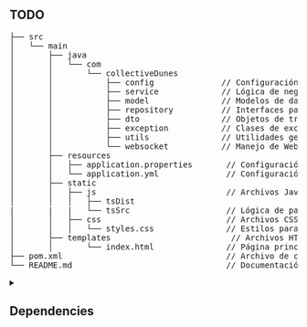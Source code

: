 <h2>TODO</h2>
<pre>
├── src
│   └── main
│       ├── java
│       │   └── com
│       │       └── collectiveDunes
│       │           ├── config              // Configuración del servicio 
│       │           ├── service             // Lógica de negocio (servicios)
│       │           ├── model               // Modelos de datos (entidades)
│       │           ├── repository          // Interfaces para acceso a datos
│       │           ├── dto                 // Objetos de transferencia de datos
│       │           ├── exception           // Clases de excepción personalizadas
│       │           ├── utils               // Utilidades generales
│       │           └── websocket           // Manejo de WebSocket para sincronización
│       ├── resources
│       │   ├── application.properties       // Configuración del servicio
│       │   └── application.yml              // Configuración en formato YAML (opcional)
│       ├── static
│       │   ├── js                           // Archivos JavaScript para la lógica del canvas
│       │   │   ├── tsDist
|       |   |   └── tsSrc                    // Lógica de partículas de arena
│       │   ├── css                          // Archivos CSS para estilos
│       │   │   └── styles.css               // Estilos para la aplicación
│       ├── templates                         // Archivos HTML
│       │       └── index.html               // Página principal
├── pom.xml                                  // Archivo de configuración de Maven
└── README.md                                // Documentación del proyecto
</pre>

<details>
<summary><h2>Dependencies</h2></summary>

● **Spring Web**  
   Build web, including RESTful, applications using Spring MVC. Uses Apache Tomcat as the default embedded container.  
   ```xml
   <dependency>
       <groupId>org.springframework.boot</groupId>
       <artifactId>spring-boot-starter-web</artifactId>
   </dependency>
   ```
● **Spring Boot DevTools**  
   Provides fast application restarts, LiveReload, and configurations for enhanced development experience.  
   ```xml
   <dependency>
      <groupId>org.springframework.boot</groupId>
      <artifactId>spring-boot-devtools</artifactId>
      <scope>runtime</scope>
      <optional>true</optional>
   </dependency>
   ```
● **Spring Data JPA**  
   Persist data in SQL stores with Java Persistence API using Spring Data and Hibernate.
   ```xml
   <dependency>
      <groupId>org.springframework.boot</groupId>
      <artifactId>spring-boot-starter-data-jpa</artifactId>
   </dependency>
   ```
● **Thymeleaf**  
   A modern server-side Java template engine for both web and standalone environments. Allows HTML to be correctly displayed in browsers and as static prototypes.
   ```xml
   <dependency>
      <groupId>org.springframework.boot</groupId>
      <artifactId>spring-boot-starter-thymeleaf</artifactId>
   </dependency>
   ```
● **H2 Database**  
   Provides a fast in-memory database that supports JDBC API and R2DBC access, with a small (2MB) footprint. Supports embedded and server modes as well as a browser-based console application.  
   ```xml
   <dependency>
      <groupId>com.h2database</groupId>
      <artifactId>h2</artifactId>
      <scope>runtime</scope>
   </dependency>
   ```
● **WebSocket**  
   Build Servlet-based WebSocket applications with SockJS and STOMP.  
   ```xml
   <dependency>
      <groupId>org.springframework.boot</groupId>
      <artifactId>spring-boot-starter-websocket</artifactId>
   </dependency>
   ```
● **Spring Security**  
   Highly customizable authentication and access-control framework for Spring applications.  
   ```xml
   <dependency>
      <groupId>org.springframework.boot</groupId>
      <artifactId>spring-boot-starter-security</artifactId>
   </dependency>
   ```
● **GraphQL DGS Code Generation**  
   Generate data types and type-safe APIs for querying GraphQL APIs by parsing schema files. 
   ```xml
   <dependency>
      <groupId>com.netflix.graphql.dgs</groupId>
      <artifactId>dgs-codegen</artifactId>
      <version>X.X.X</version>
   </dependency>

   ```
● **Lombok**  
   Java annotation library which helps to reduce boilerplate code.  
   ```xml
   <dependency>
      <groupId>org.projectlombok</groupId>
      <artifactId>lombok</artifactId>
      <optional>true</optional>
   </dependency>
   ```
● **Spring Reactive Web**  
   Build reactive web applications with Spring WebFlux and Netty.  
   ```xml
   <dependency>
      <groupId>org.springframework.boot</groupId>
      <artifactId>spring-boot-starter-webflux</artifactId>
   </dependency>
   ```
● **Spring Boot Actuator**  
   Supports built-in (or custom) endpoints that let you monitor and manage your application - such as application health, metrics, sessions, etc
   ```xml
   <dependency>
      <groupId>org.springframework.boot</groupId>
      <artifactId>spring-boot-starter-actuator</artifactId>
   </dependency>
   ```
</details>
